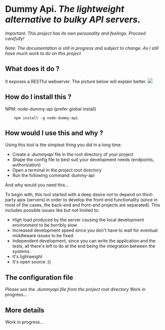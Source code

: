 Dummy Api. _The lightweight alternative to bulky API servers._
========================================================

*Important: This project has its own personality and feelings. Proceed carefully!*

*Note: The documentation is still in progress and subject to change. As I still have much work to do on this project*

What does it do ?
-----------------

  It exposes a RESTful webserver. The picture below will explain better.
  ![](http://s11.postimg.org/oa4uzqrr7/dummy_api.png)

How do I install this ?
-----------------------

  NPM: node-dummy-api (prefer global install)

        npm install -g node-dummy-api

How would I use this and why ?
------------------------------

  Using this tool is the simplest thing you did in a long time.

  * Create a _.dummyapi_ file in the root directory of your project
  * Shape the config file to best suit your development needs (endpoints, authorization)
  * Open a terminal in the project root directory
  * Run the following command:
        dummy-api

  And why would you need this...

  To begin with, this tool started with a deep desire not to depend on third-party apis (servers) in order to develop the front-end functionality (since in most of the cases, the back-end and front-end projects are separated). This includes possible issues like but not limited to:

  * High load produced by the server causing the local development environment to be horribly slow.
  * Increased development speed since you don't have to wait for eventual middleware issues to be fixed.
  * Independent development, since you can write the application and the tests, all there's left to do at the end being the integration between the systems.
  * It's lightweight
  * It's open source :))

The configuration file
----------------------

_Please see the .dummyapi file from the project root directory_
Work in progress...

More details
------------

Work in progress...
